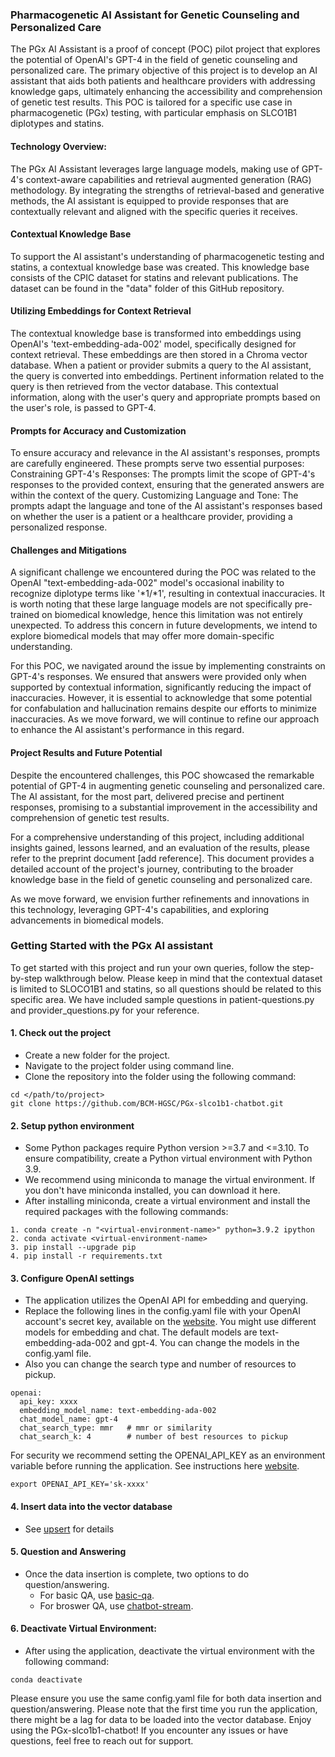 ### Pharmacogenetic AI Assistant for Genetic Counseling and Personalized Care

The PGx AI Assistant is a proof of concept (POC) pilot project that explores the potential of OpenAI's GPT-4 in the field of genetic counseling and personalized care. The primary objective of this project is to develop an AI assistant that aids both patients and healthcare providers with addressing knowledge gaps, ultimately enhancing the accessibility and comprehension of genetic test results. This POC is tailored for a specific use case in pharmacogenetic (PGx) testing, with particular emphasis on SLCO1B1 diplotypes and statins.

#### Technology Overview:
The PGx AI Assistant leverages large language models, making use of GPT-4's context-aware capabilities and retrieval augmented generation (RAG) methodology. By integrating the strengths of retrieval-based and generative methods, the AI assistant is equipped to provide responses that are contextually relevant and aligned with the specific queries it receives.

#### Contextual Knowledge Base
To support the AI assistant's understanding of pharmacogenetic testing and statins, a contextual knowledge base was created. This knowledge base consists of the CPIC dataset for statins and relevant publications. The dataset can be found in the "data" folder of this GitHub repository.

#### Utilizing Embeddings for Context Retrieval
The contextual knowledge base is transformed into embeddings using OpenAI's 'text-embedding-ada-002' model, specifically designed for context retrieval. These embeddings are then stored in a Chroma vector database. When a patient or provider submits a query to the AI assistant, the query is converted into embeddings. Pertinent information related to the query is then retrieved from the vector database. This contextual information, along with the user's query and appropriate prompts based on the user's role, is passed to GPT-4.

#### Prompts for Accuracy and Customization
To ensure accuracy and relevance in the AI assistant's responses, prompts are carefully engineered. These prompts serve two essential purposes:
Constraining GPT-4's Responses: The prompts limit the scope of GPT-4's responses to the provided context, ensuring that the generated answers are within the context of the query.
Customizing Language and Tone: The prompts adapt the language and tone of the AI assistant's responses based on whether the user is a patient or a healthcare provider, providing a personalized response.

#### Challenges and Mitigations
A significant challenge we encountered during the POC was related to the OpenAI "text-embedding-ada-002" model's occasional inability to recognize diplotype terms like '*1/*1', resulting in contextual inaccuracies. It is worth noting that these large language models are not specifically pre-trained on biomedical knowledge, hence this limitation was not entirely unexpected. To address this concern in future developments, we intend to explore biomedical models that may offer more domain-specific understanding.

For this POC, we navigated around the issue by implementing constraints on GPT-4's responses. We ensured that answers were provided only when supported by contextual information, significantly reducing the impact of inaccuracies. However, it is essential to acknowledge that some potential for confabulation and hallucination remains despite our efforts to minimize inaccuracies. As we move forward, we will continue to refine our approach to enhance the AI assistant's performance in this regard.

#### Project Results and Future Potential
Despite the encountered challenges, this POC showcased the remarkable potential of GPT-4 in augmenting genetic counseling and personalized care. The AI assistant, for the most part, delivered precise and pertinent responses, promising to a substantial improvement in the accessibility and comprehension of genetic test results.

For a comprehensive understanding of this project, including additional insights gained, lessons learned, and an evaluation of the results, please refer to the preprint document [add reference]. This document provides a detailed account of the project's journey, contributing to the broader knowledge base in the field of genetic counseling and personalized care.

As we move forward, we envision further refinements and innovations in this technology, leveraging GPT-4's capabilities, and exploring advancements in biomedical models.

### Getting Started with the PGx AI assistant
To get started with this project and run your own queries, follow the step-by-step walkthrough below. Please keep in mind that the contextual dataset is limited to SLOCO1B1 and statins, so all questions should be related to this specific area. We have included sample questions in patient-questions.py and provider_questions.py for your reference.

#### 1. Check out the project
* Create a new folder for the project.
* Navigate to the project folder using  command line.
* Clone the repository into the folder using the following command:
```commandline
cd </path/to/project>
git clone https://github.com/BCM-HGSC/PGx-slco1b1-chatbot.git
```
#### 2. Setup python environment
* Some Python packages require Python version >=3.7 and <=3.10. To ensure compatibility, create a Python virtual environment with Python 3.9.
* We recommend using miniconda to manage the virtual environment. If you don't have miniconda installed, you can download it here.
* After installing miniconda, create a virtual environment and install the required packages with the following commands:
```
1. conda create -n "<virtual-environment-name>" python=3.9.2 ipython
2. conda activate <virtual-environment-name>
3. pip install --upgrade pip
4. pip install -r requirements.txt
```
#### 3. Configure OpenAI settings
* The application utilizes the OpenAI API for embedding and querying.
* Replace the following lines in the config.yaml file with your OpenAI account's secret key, available on the [website](https://platform.openai.com/account/api-keys). You might use different models for embedding and chat. 
The default models are text-embedding-ada-002 and gpt-4. 
You can change the models in the config.yaml file. 
* Also you can change the search type and number of resources to pickup.
```commandline
openai:
  api_key: xxxx
  embedding_model_name: text-embedding-ada-002
  chat_model_name: gpt-4
  chat_search_type: mmr   # mmr or similarity
  chat_search_k: 4        # number of best resources to pickup
```
For security we recommend setting the OPENAI_API_KEY as an environment variable before running the application. See instructions here [website](https://help.openai.com/en/articles/5112595-best-practices-for-api-key-safety).
```
export OPENAI_API_KEY='sk-xxxx'
```

#### 4. Insert data into the vector database
* See [upsert](https://github.com/BCM-HGSC/PGx-slco1b1-chatbot/blob/main/upsert/README.md) for details

#### 5. Question and Answering
* Once the data insertion is complete, two options to do question/answering.
  * For basic QA, use [basic-qa](https://github.com/BCM-HGSC/PGx-slco1b1-chatbot/tree/main/basic-qa).
  * For broswer QA, use [chatbot-stream](https://github.com/BCM-HGSC/PGx-slco1b1-chatbot/tree/main/chatbot-stream).

#### 6. Deactivate Virtual Environment:
* After using the application, deactivate the virtual environment with the following command:
```commandline
conda deactivate  
```
Please ensure you use the same config.yaml file for both data insertion and question/answering. Please note that the first time you run the application, there might be a lag for data to be loaded into the vector database. Enjoy using the PGx-slco1b1-chatbot! If you encounter any issues or have questions, feel free to reach out for support.
